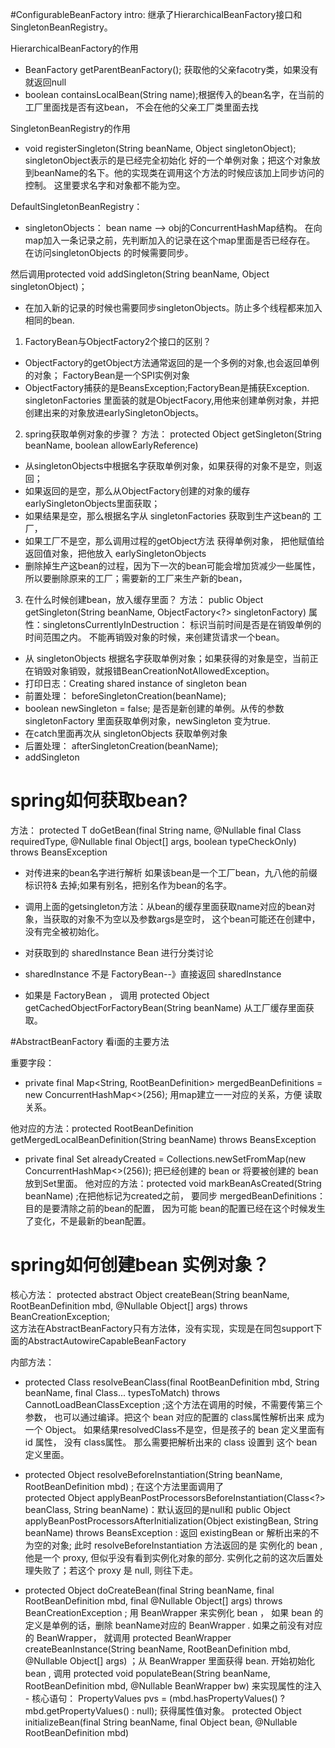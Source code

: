 #ConfigurableBeanFactory 
intro: 继承了HierarchicalBeanFactory接口和SingletonBeanRegistry。

HierarchicalBeanFactory的作用
- BeanFactory getParentBeanFactory(); 获取他的父亲facotry类，如果没有就返回null
- boolean containsLocalBean(String name);根据传入的bean名字，在当前的工厂里面找是否有这bean，
不会在他的父亲工厂类里面去找

SingletonBeanRegistry的作用
- void registerSingleton(String beanName, Object singletonObject); singletonObject表示的是已经完全初始化
好的一个单例对象；把这个对象放到beanName的名下。他的实现类在调用这个方法的时候应该加上同步访问的控制。
这里要求名字和对象都不能为空。

DefaultSingletonBeanRegistry：
- singletonObjects： bean name --> obj的ConcurrentHashMap结构。
在向map加入一条记录之前，先判断加入的记录在这个map里面是否已经存在。
在访问singletonObjects 的时候需要同步。

然后调用protected void addSingleton(String beanName, Object singletonObject)；
- 在加入新的记录的时候也需要同步singletonObjects。防止多个线程都来加入相同的bean.

1. FactoryBean与ObjectFactory2个接口的区别？
- ObjectFactory的getObject方法通常返回的是一个多例的对象,也会返回单例的对象； FactoryBean是一个SPI实例对象
- ObjectFactory捕获的是BeansException;FactoryBean是捕获Exception.
singletonFactories 里面装的就是ObjectFacory,用他来创建单例对象，并把创建出来的对象放进earlySingletonObjects。

2. spring获取单例对象的步骤？
方法： protected Object getSingleton(String beanName, boolean allowEarlyReference) 
- 从singletonObjects中根据名字获取单例对象，如果获得的对象不是空，则返回；
- 如果返回的是空，那么从ObjectFactory创建的对象的缓存earlySingletonObjects里面获取；
- 如果结果是空，那么根据名字从 singletonFactories 获取到生产这bean的 工厂，
- 如果工厂不是空，那么调用过程的getObject方法 获得单例对象， 把他赋值给返回值对象，把他放入 earlySingletonObjects
- 删除掉生产这bean的过程，因为下一次的bean可能会增加货减少一些属性，所以要删除原来的工厂；需要新的工厂来生产新的bean，

3. 在什么时候创建bean，放入缓存里面？
方法： public Object getSingleton(String beanName, ObjectFactory<?> singletonFactory) 
属性：singletonsCurrentlyInDestruction： 标识当前时间是否是在销毁单例的时间范围之内。
不能再销毁对象的时候，来创建货请求一个bean。
- 从 singletonObjects 根据名字获取单例对象；如果获得的对象是空，当前正在销毁对象销毁，就报错BeanCreationNotAllowedException。
- 打印日志：Creating shared instance of singleton bean
- 前置处理： beforeSingletonCreation(beanName);
- boolean newSingleton = false; 是否是新创建的单例。从传的参数 singletonFactory 里面获取单例对象，newSingleton 变为true.
- 在catch里面再次从 singletonObjects 获取单例对象
- 后置处理： 	afterSingletonCreation(beanName);
- addSingleton


# spring如何获取bean? 
方法： protected <T> T doGetBean(final String name, @Nullable final Class<T> requiredType,
			@Nullable final Object[] args, boolean typeCheckOnly) throws BeansException 
  
  - 对传进来的bean名字进行解析
  如果该bean是一个工厂bean，九八他的前缀标识符& 去掉;如果有别名，把别名作为bean的名字。
  
  - 调用上面的getsingleton方法：从bean的缓存里面获取name对应的bean对象，当获取的对象不为空以及参数args是空时，
  这个bean可能还在创建中，没有完全被初始化。
  - 对获取到的 sharedInstance Bean 进行分类讨论
   - sharedInstance  不是 FactoryBean--》直接返回 sharedInstance
   - 如果是 FactoryBean ， 调用 protected Object getCachedObjectForFactoryBean(String beanName) 从工厂缓存里面获取。
   
  #AbstractBeanFactory 看i面的主要方法
  
  重要字段：
  - private final Map<String, RootBeanDefinition> mergedBeanDefinitions = new ConcurrentHashMap<>(256); 
  用map建立一一对应的关系，方便 读取 关系。
  
  他对应的方法：protected RootBeanDefinition getMergedLocalBeanDefinition(String beanName) throws BeansException 
  
  - private final Set<String> alreadyCreated = Collections.newSetFromMap(new ConcurrentHashMap<>(256));
	把已经创建的 bean or 将要被创建的 bean 放到Set里面。
	他对应的方法：protected void markBeanAsCreated(String beanName) ;在把他标记为created之前，
	要同步 mergedBeanDefinitions： 目的是要清除之前的bean的配置，
	因为可能 bean的配置已经在这个时候发生了变化，不是最新的bean配置。
	
# spring如何创建bean 实例对象？
核心方法： 	protected abstract Object createBean(String beanName, RootBeanDefinition mbd, @Nullable Object[] args)
			throws BeanCreationException;  
			这方法在AbstractBeanFactory只有方法体，没有实现，实现是在同包support下面的AbstractAutowireCapableBeanFactory

内部方法：
- protected Class<?> resolveBeanClass(final RootBeanDefinition mbd, String beanName, final Class<?>... typesToMatch)
			throws CannotLoadBeanClassException ;这个方法在调用的时候，不需要传第三个参数，
			也可以通过编译。把这个 bean 对应的配置的 class属性解析出来 成为一个 Object。
			如果结果resolvedClass不是空，但是孩子的 bean 定义里面有 id 属性， 没有 class属性。
			那么需要把解析出来的 class 设置到 这个 bean 定义里面。
			
- 	protected Object resolveBeforeInstantiation(String beanName, RootBeanDefinition mbd) ; 在这个方法里面调用了	
protected Object applyBeanPostProcessorsBeforeInstantiation(Class<?> beanClass, String beanName)：默认返回的是null和	public Object applyBeanPostProcessorsAfterInitialization(Object existingBean, String beanName)
			throws BeansException : 返回 existingBean or 解析出来的不为空的对象;
			此时 resolveBeforeInstantiation 方法返回的是  实例化的 bean , 他是一个 proxy, 但似乎没有看到实例化对象的部分.  实例化之前的这次后置处理失败了；若这个 proxy 是 null, 则往下走。
			
- protected Object doCreateBean(final String beanName, final RootBeanDefinition mbd, final @Nullable Object[] args)
			throws BeanCreationException ; 用 BeanWrapper 来实例化 bean  ， 
			如果 bean 的定义是单例的话，删除 beanName对应的 BeanWrapper . 如果之前没有对应的 BeanWrapper， 
			就调用 protected BeanWrapper createBeanInstance(String beanName, RootBeanDefinition mbd, @Nullable Object[] args) ；从 BeanWrapper 里面获得 bean. 开始初始化 bean , 
			调用 protected void populateBean(String beanName, RootBeanDefinition mbd, @Nullable BeanWrapper bw) 来实现属性的注入
			- 核心语句： 	PropertyValues pvs = (mbd.hasPropertyValues() ? mbd.getPropertyValues() : null); 获得属性值对象。 	protected Object initializeBean(final String beanName, final Object bean, @Nullable RootBeanDefinition mbd)
			
			
	
	
	
  
  
   
